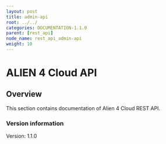 ```yaml
---
layout: post
title: admin-api
root: ../../
categories: DOCUMENTATION-1.1.0
parent: [rest_api]
node_name: rest_api_admin-api
weight: 10
---
```


# ALIEN 4 Cloud API

## Overview
This section contains documentation of Alien 4 Cloud REST API.

### Version information
Version: 1.1.0

